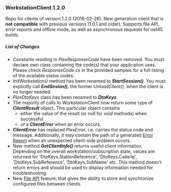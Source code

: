 ### WorkstationClient.1.2.0
Repo for clients of version 1.2.0 (2016-02-26).
New generation client that is **not compatible** with previous versions (1.0.1 and older).
Supports file API, error reports and offline mode, as well as asynchronous requests for net45 builds.

##### List of Changes
- Constants residing in *PlexResponseCode* have been removed. You must declare own class containing the code(s) that your application uses. Please check *ResponseCode.cs* in the provided samples for a full listing of the available status codes.
- *InitWorkstation()* method has been renamed to **_StartSession()_**. You must explicitly call **_EndSesion()_**, the former  *UnloadClient()*, when the client is no longer needed.
- *PlexDtoKeys* class has been renamed to **_DtoKeys_**.
- The majority of calls to WorkstationClient now return some type of **_ClientResult_** object. This particular object contains
  - either the value of the result (or null for *void* methods) when successful
  - or a **_ClientError_** when an error occurs.
- **_ClientError_** has replaced *PlexError*, i.e. carries the status code and message. Additionally, it may contain the path of a generated [Error Report](https://github.com/vkokkinid/WorkstationClient.1.2.0/blob/master/ErrorReports.md) when an unexpected client-side problem occurs.
- New method **_GetClientInfo()_** returns useful client information. Depending on the overall workstation/subscription state, values are returned for 'DtoKeys.StationReference', 'DtoKeys.CallerIp', 'DtoKeys.SubReference', 'DtoKeys.SubName' etc. This method doesn't return errors and should be used to display information needed for troubleshooting.
- New [File API](https://github.com/vkokkinid/WorkstationClient.1.2.0/blob/master/FileApi.md ) feature, that gives the ability to store and synchronize configured files between clients.
